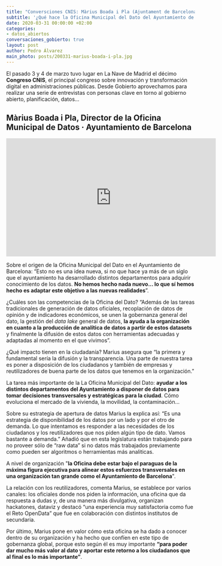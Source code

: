 ```yaml
---
title: "Conversciones CNIS: Màrius Boada i Pla (Ajuntament de Barcelona)"
subtitle: '¿Qué hace la Oficina Municipal del Dato del Ayuntamiento de Barcelona?'
date: 2020-03-31 00:00:00 +02:00
categories:
- datos_abiertos
conversaciones_gobierto: true
layout: post
author: Pedro Álvarez
main_photo: posts/200331-marius-boada-i-pla.jpg
---
```


El pasado 3 y 4 de marzo tuvo lugar en La Nave de Madrid el décimo **Congreso CNIS**, el principal congreso sobre innovación y transformación digital en administraciones públicas. Desde Gobierto aprovechamos para realizar una serie de entrevistas con personas clave en torno al gobierno abierto, planificación, datos...

## Màrius Boada i Pla, Director de la Oficina Municipal de Datos · Ayuntamiento de Barcelona

<div class="video_wrapper bigger">
  <iframe width="560" height="315" src="https://www.youtube.com/embed/p5qjYCE9x0U" frameborder="0" allow="accelerometer; autoplay; encrypted-media; gyroscope; picture-in-picture" allowfullscreen></iframe>
</div>

Sobre el origen de la Oficina Municipal del Dato en el Ayuntamiento de Barcelona: “Esto no es una idea nueva, si no que hace ya más de un siglo que el ayuntamiento ha desarrollado distintos departamentos para adquirir conocimiento de los datos. **No hemos hecho nada nuevo... lo que sí hemos hecho es adaptar este objetivo a las nuevas realidades**”. 

¿Cuáles son las competencias de la Oficina del Dato? “Además de las tareas tradicionales de generación de datos oficiales, recoplación de datos de opinión y de indicadores económicos, se unen la gobernanza general del dato, la gestión del _data lake_ general de datos, **la ayuda a la organización en cuanto a la producción de analítica de datos a partir de estos datasets** y finalmente la difusión de estos datos con herramientas adecuadas y adaptadas al momento en el que vivimos”. 

¿Qué impacto tienen en la ciudadanía? Marius asegura que “la primera y fundamental sería la difusión y la transparencia. Una parte de nuestra tarea es poner a disposición de los ciudadanos y también de empresas y reutilizadores de buena parte de los datos que tenemos en la organización.” 

La tarea más importante de la La Oficina Municipal del Dato: **ayudar a los distintos departamentos del Ayuntamiento a disponer de datos para tomar decisiones transversales y estratégicas para la ciudad**. Cómo evoluciona el mercado de la vivienda, la movilidad, la contaminación...  

Sobre su estrategia de apertura de datos Marius la explica así: “Es una estrategia de disponibilidad de los datos por un lado y por el otro de demanda. Lo que intentamos es responder a las necesidades de los ciudadanos y los reutilizadores que nos piden algún tipo de dato. Vamos bastante a demanda.” Añadió que en esta legislatura están trabajando para no proveer sólo de “raw data” si no datos más trabajados previamente como pueden ser algoritmos o herramientas más analiticas. 

A nivel de organización "**la Oficina debe estar bajo el paraguas de la máxima figura ejecutiva para alinear estos esfuerzos transversales en una organización tan grande como el Ayuntamiento de Barcelona**". 

La relación con los reutilizadores, comenta Marius, se establece por varios canales: los oficiales donde nos piden la información, una oficina que da respuesta a dudas y, de una manera más divulgativa, organizan hackatones, dataviz y destacó “una experiencia muy satisfactoria como fue el Reto OpenData” que fue en colaboración con distintos institutos de secundaria.

Por último, Marius pone en valor cómo esta oficina se ha dado a conocer dentro de su organización y ha hecho que confíen en este tipo de gobernanza global, porque esto según él es muy importante **“para poder dar mucho más valor al dato y aportar este retorno a los ciudadanos que al final es lo más importante”**. 

